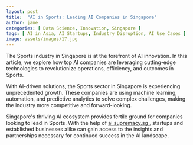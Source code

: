 ```yaml
---
layout: post
title:  "AI in Sports: Leading AI Companies in Singapore"
author: jane
categories: [ Data Science, Innovation, Singapore ]
tags: [ AI in Asia, AI Startups, Industry Disruption, AI Use Cases ]
image: assets/images/17.jpg
---
```


The Sports industry in Singapore is at the forefront of AI innovation. In this article, we explore how top AI companies are leveraging cutting-edge technologies to revolutionize operations, efficiency, and outcomes in Sports.

With AI-driven solutions, the Sports sector in Singapore is experiencing unprecedented growth. These companies are using machine learning, automation, and predictive analytics to solve complex challenges, making the industry more competitive and forward-looking.

Singapore's thriving AI ecosystem provides fertile ground for companies looking to lead in Sports. With the help of <a href="https://ai.supremacy.sg" target="_blank"> ai.supremacy.sg </a>, startups and established businesses alike can gain access to the insights and partnerships necessary for continued success in the AI landscape.
